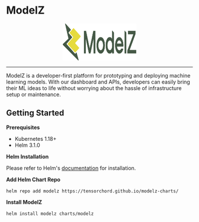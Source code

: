 # ModelZ

<center><img alt="ModelZ logo" height="100" src="./images/logo-light.svg" title="ModelZ" width="200"/></center>

---

ModelZ is a developer-first platform for prototyping and deploying machine learning models. With our dashboard and APIs, developers can easily bring their ML ideas to life without worrying about the hassle of infrastructure setup or maintenance.

## Getting Started

**Prerequisites**

- Kubernetes 1.18+
- Helm 3.1.0

**Helm Installation**

Please refer to Helm's [documentation](https://helm.sh/docs/intro/install/) for installation.

**Add Helm Chart Repo**

```console
helm repo add modelz https://tensorchord.github.io/modelz-charts/
```

**Install ModelZ**

```console
helm install modelz charts/modelz
```
